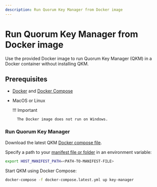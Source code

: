 ```yaml
---
description: Run Quorum Key Manager from Docker image
---
```


# Run Quorum Key Manager from Docker image

Use the provided Docker image to run Quorum Key Manager (QKM) in a Docker container without installing QKM.

## Prerequisites

- [Docker](https://docs.docker.com/install/) and [Docker Compose](https://docs.docker.com/compose/install/)
- MacOS or Linux

    !!! Important

        The Docker image does not run on Windows.

### Run Quorum Key Manager

Download the latest QKM [Docker compose file](https://github.com/ConsenSys/quorum-key-manager/blob/main/docker-compose.yml).

Specify a path to your [manifest file or folder](../HowTo/Use-Manifest-File/Overview.md) in an environment variable:

```bash
export HOST_MANIFEST_PATH=<PATH-TO-MANIFEST-FILE>
```

Start QKM using Docker Compose:

```bash
docker-compose -f docker-compose.latest.yml up key-manager
```
